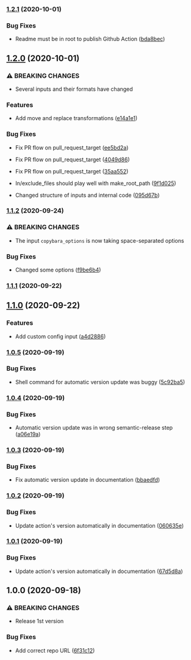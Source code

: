 ### [1.2.1](https://github.com/olivr/copybara-action/compare/v1.2.0...v1.2.1) (2020-10-01)


### Bug Fixes

* Readme must be in root to publish Github Action ([bda8bec](https://github.com/olivr/copybara-action/commit/bda8bece34f140b3b5105bb2aba26d50aa9a1287))

## [1.2.0](https://github.com/olivr/copybara-action/compare/v1.1.2...v1.2.0) (2020-10-01)


### ⚠ BREAKING CHANGES

* Several inputs and their formats have changed

### Features

* Add move and replace transformations ([e14a1e1](https://github.com/olivr/copybara-action/commit/e14a1e1f2f03313e185a7ae1074ff1d8773fff40))


### Bug Fixes

* Fix PR flow on pull_request_target ([ee5bd2a](https://github.com/olivr/copybara-action/commit/ee5bd2a5a42145b9200eed98134c8ba4219fd22b))
* Fix PR flow on pull_request_target ([4049d86](https://github.com/olivr/copybara-action/commit/4049d86a6564a5e5ac451706590e61674d83151d))
* Fix PR flow on pull_request_target ([35aa552](https://github.com/olivr/copybara-action/commit/35aa55297ccd219f1829bb12cef8919bbd60a46d))
* In/exclude_files should play well with make_root_path ([9f1d025](https://github.com/olivr/copybara-action/commit/9f1d025a53044f39db9f2a8ff258f4b86602f38c))


* Changed structure of inputs and internal code ([095d67b](https://github.com/olivr/copybara-action/commit/095d67b992915d34076a2956fbcca633f9e9596a))

### [1.1.2](https://github.com/olivr/copybara-action/compare/v1.1.1...v1.1.2) (2020-09-24)


### ⚠ BREAKING CHANGES

* The input `copybara_options` is now taking space-separated options

### Bug Fixes

* Changed some options ([f9be6b4](https://github.com/olivr/copybara-action/commit/f9be6b4018c83c6c5e78a713a3df9dc4f79d4202))

### [1.1.1](https://github.com/olivr/copybara-action/compare/v1.1.0...v1.1.1) (2020-09-22)

## [1.1.0](https://github.com/olivr/copybara-action/compare/v1.0.5...v1.1.0) (2020-09-22)


### Features

* Add custom config input ([a4d2886](https://github.com/olivr/copybara-action/commit/a4d288690526d10e45631ad77121276a9667e6ad))

### [1.0.5](https://github.com/olivr/copybara-action/compare/v1.0.4...v1.0.5) (2020-09-19)


### Bug Fixes

* Shell command for automatic version update was buggy ([5c92ba5](https://github.com/olivr/copybara-action/commit/5c92ba557bc6c630a75ba0a5a6b0b49b51fd9a7a))

### [1.0.4](https://github.com/olivr/copybara-action/compare/v1.0.3...v1.0.4) (2020-09-19)


### Bug Fixes

* Automatic version update was in wrong semantic-release step ([a06e19a](https://github.com/olivr/copybara-action/commit/a06e19a0704758cfce5baa0c92d430efb693078c))

### [1.0.3](https://github.com/olivr/copybara-action/compare/v1.0.2...v1.0.3) (2020-09-19)


### Bug Fixes

* Fix automatic version update in documentation ([bbaedfd](https://github.com/olivr/copybara-action/commit/bbaedfde873cc8e8d92a1ee8710dc6d16b6a8ac8))

### [1.0.2](https://github.com/olivr/copybara-action/compare/v1.0.1...v1.0.2) (2020-09-19)


### Bug Fixes

* Update action's version automatically in documentation ([060635e](https://github.com/olivr/copybara-action/commit/060635edbefc9c4225db654791d6a306f4fdfa7b))

### [1.0.1](https://github.com/olivr/copybara-action/compare/v1.0.0...v1.0.1) (2020-09-19)


### Bug Fixes

* Update action's version automatically in documentation ([67d5d8a](https://github.com/olivr/copybara-action/commit/67d5d8a487cf83fb507c410fbeb35451610a72da))

## 1.0.0 (2020-09-18)

### ⚠ BREAKING CHANGES

- Release 1st version

### Bug Fixes

- Add correct repo URL ([6f31c12](https://github.com/olivr/copybara-action/commit/6f31c12fe1b20c92f825da8e9548ce8b644bbca4))
